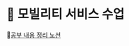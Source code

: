 # :car: 모빌리티 서비스 수업


:link:[공부 내용 정리 노션](https://wise-fibre-4d5.notion.site/8a4dfc0b55a04da38fa06f44e36ade6)
